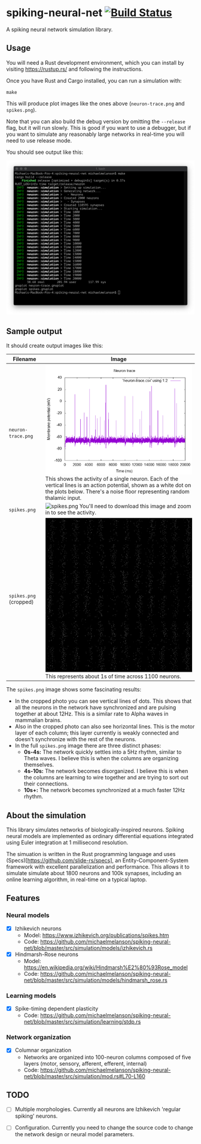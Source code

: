# spiking-neural-net [![Build Status](https://travis-ci.org/michaelmelanson/spiking-neural-net.svg?branch=master)](https://travis-ci.org/michaelmelanson/spiking-neural-net)
A spiking neural network simulation library.

## Usage

You will need a Rust development environment, which you can install by visiting https://rustup.rs/ and following the instructions.

Once you have Rust and Cargo installed, you can run a simulation with:

    make
  
This will produce plot images like the ones above (`neuron-trace.png` and `spikes.png`).

Note that you can also build the debug version by omitting the `--release` flag, but it will run slowly. This is good if you want to use a debugger, but if you want to simulate any reasonably large networks in real-time you will need to use release mode.

You should see output like this:

![Sample output](https://github.com/michaelmelanson/spiking-neural-net/blob/master/images/sample%20output.png)

## Sample output

It should create output images like this:

Filename      | Image
--------------|-----------
`neuron-trace.png` | ![spikes.png](https://github.com/michaelmelanson/spiking-neural-net/blob/master/images/neuron-trace.png) This shows the activity of a single neuron. Each of the vertical lines is an action potential, shown as a white dot on the plots below. There's a noise floor representing random thalamic input.
`spikes.png` | ![spikes.png](https://github.com/michaelmelanson/spiking-neural-net/blob/master/images/spikes.png) You'll need to download this image and zoom in to see the activity.
`spikes.png` (cropped) | ![spikes.png](https://github.com/michaelmelanson/spiking-neural-net/blob/master/images/spikes%20(cropped).png) This represents about 1s of time across 1100 neurons.

The `spikes.png` image shows some fascinating results: 
* In the cropped photo you can see vertical lines of dots. This shows that all the neurons in the network have synchronized and are pulsing together at about 12Hz. This is a similar rate to Alpha waves in mammalian brains.
* Also in the cropped photo can also see horizontal lines. This is the motor layer of each column; this layer currently is weakly connected and doesn't synchronize with the rest of the neurons.
* In the full `spikes.png` image there are three distinct phases:
  * **0s-4s:** The network quickly settles into a 5Hz rhythm, similar to Theta waves. I believe this is when the columns are organizing themselves.
  * **4s-10s:** The network becomes disorganized. I believe this is when the columns are learning to wire together and are trying to sort out their connections.
  * **10s+:** The network becomes synchronized at a much faster 12Hz rhythm.
  
## About the simulation

This library simulates networks of biologically-inspired neurons. Spiking neural models are implemented as ordinary differential equations integrated using Euler integration at 1 millisecond resolution.

The simuation is written in the Rust programming language and uses (Specs)[https://github.com/slide-rs/specs], an Entity-Component-System framework with excellent parallelization and performance. This allows it to simulate simulate about 1800 neurons and 100k synapses, including an online learning algorithm, in real-time on a typical laptop. 

## Features

### Neural models

- [x] Izhikevich neurons
  * Model: https://www.izhikevich.org/publications/spikes.htm
  * Code: https://github.com/michaelmelanson/spiking-neural-net/blob/master/src/simulation/models/izhikevich.rs
- [x] Hindmarsh-Rose neurons
  * Model: https://en.wikipedia.org/wiki/Hindmarsh%E2%80%93Rose_model
  * Code: https://github.com/michaelmelanson/spiking-neural-net/blob/master/src/simulation/models/hindmarsh_rose.rs

### Learning models

- [x] Spike-timing dependent plasticity
  * Code: https://github.com/michaelmelanson/spiking-neural-net/blob/master/src/simulation/learning/stdp.rs

### Network organization

- [x] Columnar organization
  * Networks are organized into 100-neuron columns composed of five layers (motor, sensory, afferent, efferent, internal)
  * Code: https://github.com/michaelmelanson/spiking-neural-net/blob/master/src/simulation/mod.rs#L70-L160

## TODO
- [ ] Multiple morphologies. Currently all neurons are Izhikevich 'regular spiking' neurons.
- [ ] Configuration. Currently you need to change the source code to change the network design or neural model parameters.

